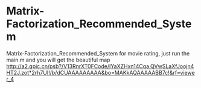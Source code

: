 # Matrix-Factorization_Recommended_System
Matrix-Factorization_Recommended_System for movie rating,
just run the main.m and you will get the beautiful map
http://a2.qpic.cn/psb?/V13RnrXT0FCode/IYaXZHxn14Cqa.QVwSLaXfJoojn4HT2J.zot*2rh7UI!/b/dCUAAAAAAAAA&bo=MAKkAQAAAAABB7c!&rf=viewer_4
